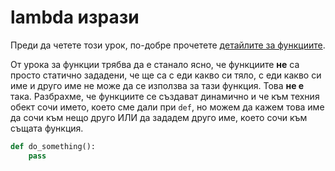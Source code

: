 # lambda изрази

Преди да четете този урок, по-добре прочетете [детайлите за функциите](https://github.com/bkolarov/elsys_python_course_9a_2016/blob/master/term2/functions/function_details.md). 

От урока за функции трябва да е станало ясно, че функциите **не** са просто статично зададени, че ще са с еди какво си тяло, с еди какво си име и друго име не може да се използва за тази функция. Това **не е** така. Разбрахме, че функциите се създават динамично и че към техния обект сочи името, което сме дали при `def`, но можем да кажем това име да сочи към нещо друго ИЛИ да зададем друго име, което сочи към същата функция.

```python
def do_something():
	pass
  

```
